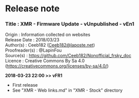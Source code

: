 # Release note

### Title : XMR - Firmware Update - vUnpublished - vEn1  
Origin : Information collected on websites  
Release Date : 2018/03/23  
Author(s) : Ceeb182 (Ceeb182@laposte.net)  
Proofreader(s) : @LapinFou  
Source(s) : https://github.com/Ceeb182/Nonofficial_frsky_doc  
Licence : Creative Commons By Sa 4.0 (https://creativecommons.org/licenses/by-sa/4.0/)  


**2018-03-23 22:00 >> vFR1**
- First release  
- See "XMR - Web links.md" in "XMR - Stock" directory